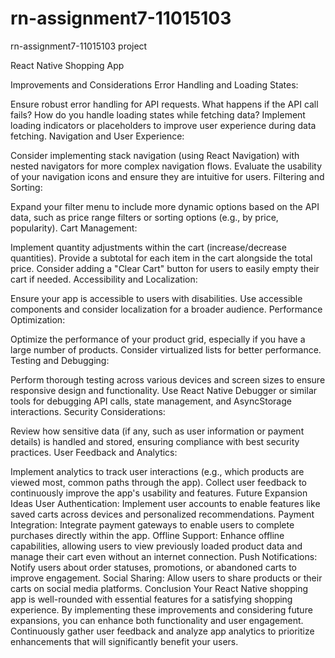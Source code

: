 # rn-assignment7-11015103
rn-assignment7-11015103 project

React Native Shopping App

Improvements and Considerations
Error Handling and Loading States:

Ensure robust error handling for API requests. What happens if the API call fails? How do you handle loading states while fetching data?
Implement loading indicators or placeholders to improve user experience during data fetching.
Navigation and User Experience:

Consider implementing stack navigation (using React Navigation) with nested navigators for more complex navigation flows.
Evaluate the usability of your navigation icons and ensure they are intuitive for users.
Filtering and Sorting:

Expand your filter menu to include more dynamic options based on the API data, such as price range filters or sorting options (e.g., by price, popularity).
Cart Management:

Implement quantity adjustments within the cart (increase/decrease quantities).
Provide a subtotal for each item in the cart alongside the total price.
Consider adding a "Clear Cart" button for users to easily empty their cart if needed.
Accessibility and Localization:

Ensure your app is accessible to users with disabilities. Use accessible components and consider localization for a broader audience.
Performance Optimization:

Optimize the performance of your product grid, especially if you have a large number of products. Consider virtualized lists for better performance.
Testing and Debugging:

Perform thorough testing across various devices and screen sizes to ensure responsive design and functionality.
Use React Native Debugger or similar tools for debugging API calls, state management, and AsyncStorage interactions.
Security Considerations:

Review how sensitive data (if any, such as user information or payment details) is handled and stored, ensuring compliance with best security practices.
User Feedback and Analytics:

Implement analytics to track user interactions (e.g., which products are viewed most, common paths through the app).
Collect user feedback to continuously improve the app's usability and features.
Future Expansion Ideas
User Authentication: Implement user accounts to enable features like saved carts across devices and personalized recommendations.
Payment Integration: Integrate payment gateways to enable users to complete purchases directly within the app.
Offline Support: Enhance offline capabilities, allowing users to view previously loaded product data and manage their cart even without an internet connection.
Push Notifications: Notify users about order statuses, promotions, or abandoned carts to improve engagement.
Social Sharing: Allow users to share products or their carts on social media platforms.
Conclusion
Your React Native shopping app is well-rounded with essential features for a satisfying shopping experience. By implementing these improvements and considering future expansions, you can enhance both functionality and user engagement. Continuously gather user feedback and analyze app analytics to prioritize enhancements that will significantly benefit your users.



